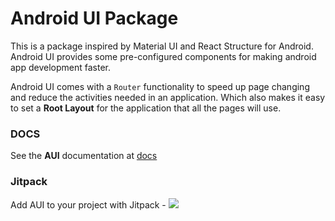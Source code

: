# Android UI Package
This is a package inspired by Material UI and React Structure for Android.
Android UI provides some pre-configured components for making android app
development faster.

Android UI comes with a ```Router``` functionality to speed up page changing
and reduce the activities needed in an application. Which also makes it easy
to set a **Root Layout** for the application that all the pages will use.



### DOCS
See the **AUI** documentation at [docs](https://xtarii.github.io/Android-UI/)


### Jitpack
Add AUI to your project with Jitpack - [![](https://jitpack.io/v/Xtarii/Android-UI.svg)](https://jitpack.io/#Xtarii/Android-UI)
